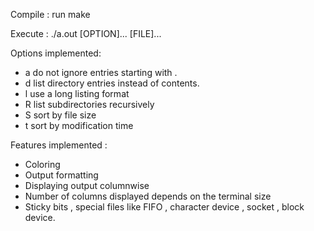 Compile : run make 

Execute : ./a.out [OPTION]... [FILE]...

Options implemented:
- a
	do not ignore entries starting with .
- d
	list directory entries instead of contents.
- l
	use a long listing format
- R
	list subdirectories recursively
- S
	sort by file size
- t
	sort by modification time


Features implemented :
- Coloring
- Output formatting
- Displaying output columnwise
- Number of columns displayed depends on the terminal size
- Sticky bits , special files like FIFO , character device , socket , block device.
